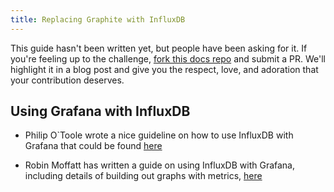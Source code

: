 ```yaml
---
title: Replacing Graphite with InfluxDB
---
```


This guide hasn't been written yet, but people have been asking for it. If you're feeling up to the challenge, [fork this docs repo](https://github.com/influxdb/influxdb.org) and submit a PR. We'll highlight it in a blog post and give you the respect, love, and adoration that your contribution deserves.

## Using Grafana with InfluxDB

* Philip O`Toole wrote a nice guideline on how to use InfluxDB with Grafana that could be found [here](http://www.philipotoole.com/influxdb-and-grafana-howto)

* Robin Moffatt has written a guide on using InfluxDB with Grafana, including details of building out graphs with metrics, [here](http://www.rittmanmead.com/2015/02/obiee-monitoring-and-diagnostics-with-influxdb-and-grafana/)
